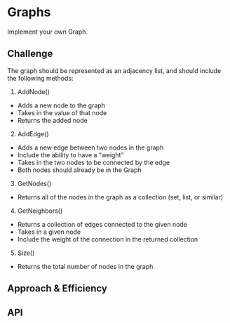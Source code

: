 # Graphs
Implement your own Graph.

## Challenge
The graph should be represented as an adjacency list, and should include the following methods:

1. AddNode()
  - Adds a new node to the graph
  - Takes in the value of that node
  - Returns the added node
2. AddEdge()
  - Adds a new edge between two nodes in the graph
  - Include the ability to have a “weight”
  - Takes in the two nodes to be connected by the edge
  - Both nodes should already be in the Graph
3. GetNodes()
  - Returns all of the nodes in the graph as a collection (set, list, or similar)
4. GetNeighbors()
  - Returns a collection of edges connected to the given node
  - Takes in a given node
  - Include the weight of the connection in the returned collection
5. Size()
  - Returns the total number of nodes in the graph

## Approach & Efficiency
<!-- What approach did you take? Why? What is the Big O space/time for this approach? -->

## API
<!-- Description of each method publicly available in your Graph -->